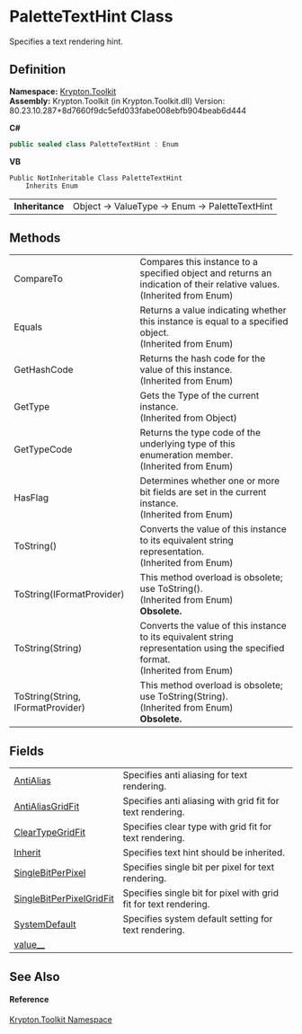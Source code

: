# PaletteTextHint Class


Specifies a text rendering hint.



## Definition
**Namespace:** <a href="79d2eac2-21f4-54ff-7552-b20c33c30600.md">Krypton.Toolkit</a>  
**Assembly:** Krypton.Toolkit (in Krypton.Toolkit.dll) Version: 80.23.10.287+8d7660f9dc5efd033fabe008ebfb904beab6d444

**C#**
``` C#
public sealed class PaletteTextHint : Enum
```
**VB**
``` VB
Public NotInheritable Class PaletteTextHint
	Inherits Enum
```

<table><tr><td><strong>Inheritance</strong></td><td>Object  →  ValueType  →  Enum  →  PaletteTextHint</td></tr>
</table>



## Methods
<table>
<tr>
<td>CompareTo</td>
<td>Compares this instance to a specified object and returns an indication of their relative values.<br />(Inherited from Enum)</td></tr>
<tr>
<td>Equals</td>
<td>Returns a value indicating whether this instance is equal to a specified object.<br />(Inherited from Enum)</td></tr>
<tr>
<td>GetHashCode</td>
<td>Returns the hash code for the value of this instance.<br />(Inherited from Enum)</td></tr>
<tr>
<td>GetType</td>
<td>Gets the Type of the current instance.<br />(Inherited from Object)</td></tr>
<tr>
<td>GetTypeCode</td>
<td>Returns the type code of the underlying type of this enumeration member.<br />(Inherited from Enum)</td></tr>
<tr>
<td>HasFlag</td>
<td>Determines whether one or more bit fields are set in the current instance.<br />(Inherited from Enum)</td></tr>
<tr>
<td>ToString()</td>
<td>Converts the value of this instance to its equivalent string representation.<br />(Inherited from Enum)</td></tr>
<tr>
<td>ToString(IFormatProvider)</td>
<td>This method overload is obsolete; use ToString().<br />(Inherited from Enum)<br /><strong>Obsolete.</strong></td></tr>
<tr>
<td>ToString(String)</td>
<td>Converts the value of this instance to its equivalent string representation using the specified format.<br />(Inherited from Enum)</td></tr>
<tr>
<td>ToString(String, IFormatProvider)</td>
<td>This method overload is obsolete; use ToString(String).<br />(Inherited from Enum)<br /><strong>Obsolete.</strong></td></tr>
</table>

## Fields
<table>
<tr>
<td><a href="96779690-ffcb-10cb-afc1-9b9d06885c3b.md">AntiAlias</a></td>
<td>Specifies anti aliasing for text rendering.</td></tr>
<tr>
<td><a href="1a693101-a066-2598-b85b-426d4413bbbf.md">AntiAliasGridFit</a></td>
<td>Specifies anti aliasing with grid fit for text rendering.</td></tr>
<tr>
<td><a href="b45308e7-945a-4493-cf3b-dffeb5069d75.md">ClearTypeGridFit</a></td>
<td>Specifies clear type with grid fit for text rendering.</td></tr>
<tr>
<td><a href="79724974-63ef-7fc0-69b0-126f3ea66b4b.md">Inherit</a></td>
<td>Specifies text hint should be inherited.</td></tr>
<tr>
<td><a href="28070a4f-fd10-cb25-24af-86abca91b289.md">SingleBitPerPixel</a></td>
<td>Specifies single bit per pixel for text rendering.</td></tr>
<tr>
<td><a href="445e07ac-7a46-66d8-9a06-aab783f52456.md">SingleBitPerPixelGridFit</a></td>
<td>Specifies single bit for pixel with grid fit for text rendering.</td></tr>
<tr>
<td><a href="5328705c-669d-111a-bfea-c13cb1cfdf6d.md">SystemDefault</a></td>
<td>Specifies system default setting for text rendering.</td></tr>
<tr>
<td><a href="6d6a6d3b-df1e-3385-503f-767ec73691ee.md">value__</a></td>
<td> </td></tr>
</table>

## See Also


#### Reference
<a href="79d2eac2-21f4-54ff-7552-b20c33c30600.md">Krypton.Toolkit Namespace</a>  
